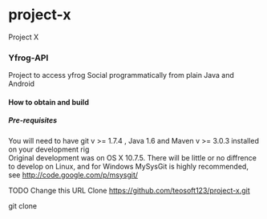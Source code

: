project-x
=========

Project X

### Yfrog-API ###

Project to access yfrog Social programmatically from plain Java and Android

#### How to obtain and build ####

##### Pre-requisites #####

You will need to have git v >= 1.7.4 , Java 1.6 and Maven v >= 3.0.3 installed on your development rig<br/>
Original development was on OS X 10.7.5. There will be little or no diffrence to develop on Linux,
and for Windows MySysGit is highly recommended, see http://code.google.com/p/msysgit/  

TODO Change this URL Clone https://github.com/teosoft123/project-x.git 



git clone
  